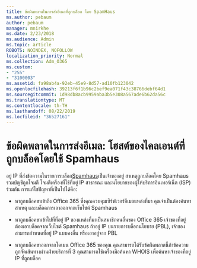 ```yaml
---
title: ข้อผิดพลาดในการส่งอีเมลที่ถูกบล็อก โดย SpamHaus
ms.author: pebaum
author: pebaum
manager: mnirkhe
ms.date: 2/23/2018
ms.audience: Admin
ms.topic: article
ROBOTS: NOINDEX, NOFOLLOW
localization_priority: Normal
ms.collection: Adm_O365
ms.custom:
- "255"
- "3100003"
ms.assetid: fa98ab4a-92eb-45e9-8d57-ad10fb123042
ms.openlocfilehash: 39213f6f1b96c2bef9ea071f43c38766debf64d1
ms.sourcegitcommit: 1d98db8acb9959aba3b5e308a567ade6b62da56c
ms.translationtype: MT
ms.contentlocale: th-TH
ms.lasthandoff: 08/22/2019
ms.locfileid: "36527161"
---
```

# <a name="error-sending-email-client-host-blocked-using-spamhaus"></a>ข้อผิดพลาดในการส่งอีเมล: โฮสต์ของไคลเอนต์ที่ถูกบล็อคโดยใช้ Spamhaus

อยู่ IP ที่ส่งข้อความในรายการบล็อก[Spamhaus](https://go.microsoft.com/fwlink/p/?linkid=123245)เป็นเจ้าของอยู่ สาเหตุถูกบล็อคโดย Spamhaus รวมบัญชีถูกโจมตี โจมตีเครื่องที่ใช้ที่อยู่ IP สาธารณะ และนโยบายของผู้ให้บริการอินเทอร์เน็ต (ISP) ร่วมกัน การแก้ไขปัญหาที่เป็นไปได้คือ:
  
- หาถูกบล็อคขาเข้าถึง Office 365 ซึ่งคุณควบคุมเซิร์ฟเวอร์อีเมลแหล่งที่มา คุณจำเป็นต้องค้นหาสาเหตุ และบล็อคการเอาออกจากเว็บไซต์ Spamhaus

- หาถูกบล็อคขาเข้าไปที่ที่อยู่ IP ของแหล่งที่มาเป็นสมาชิกคนอื่นของ Office 365 เจ้าของที่อยู่ต้องเอาบล็อคจากเว็บไซต์ Spamhaus ถ้าอยู่ IP บนรายการบล็อกนโยบาย (PBL), เจ้าของสามารถกำหนดที่อยู่ IP แบบคงอื่น หรือเอาอยู่จาก PBL

- หาถูกบล็อคขาออกจากโดเมน Office 365 ของคุณ คุณสามารถได้รับข้อผิดพลาดนี้ถ้าข้อความถูกจัดเส้นทางผ่านฝ่ายบริการที่ 3 คุณสามารถใช้เครื่องมือค้นหา WHOIS เพื่อค้นหาเจ้าของที่อยู่ IP ที่ถูกบล็อค
